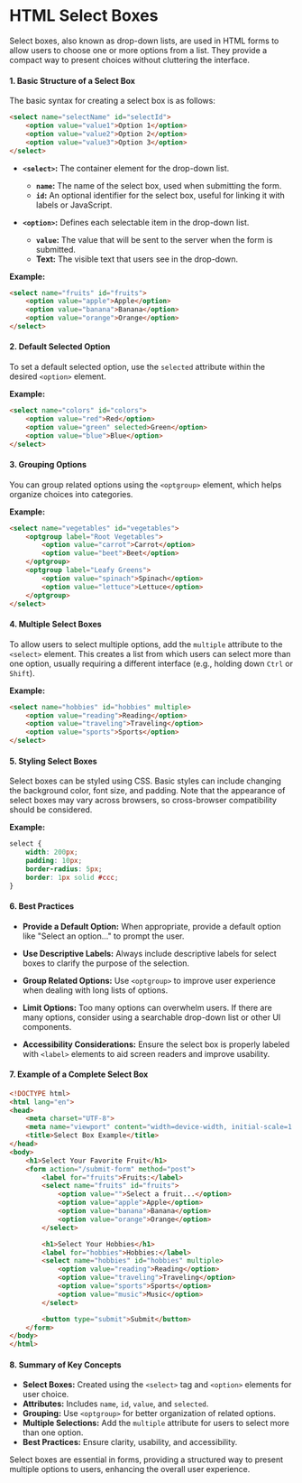 # HTML Select Boxes

Select boxes, also known as drop-down lists, are used in HTML forms to allow users to choose one or more options from a list. They provide a compact way to present choices without cluttering the interface.

#### 1. Basic Structure of a Select Box

The basic syntax for creating a select box is as follows:

```html
<select name="selectName" id="selectId">
    <option value="value1">Option 1</option>
    <option value="value2">Option 2</option>
    <option value="value3">Option 3</option>
</select>
```

- **`<select>`:** The container element for the drop-down list.
    - **`name`:** The name of the select box, used when submitting the form.
    - **`id`:** An optional identifier for the select box, useful for linking it with labels or JavaScript.

- **`<option>`:** Defines each selectable item in the drop-down list.
    - **`value`:** The value that will be sent to the server when the form is submitted.
    - **Text:** The visible text that users see in the drop-down.

**Example:**
```html
<select name="fruits" id="fruits">
    <option value="apple">Apple</option>
    <option value="banana">Banana</option>
    <option value="orange">Orange</option>
</select>
```

#### 2. Default Selected Option

To set a default selected option, use the `selected` attribute within the desired `<option>` element.

**Example:**
```html
<select name="colors" id="colors">
    <option value="red">Red</option>
    <option value="green" selected>Green</option>
    <option value="blue">Blue</option>
</select>
```

#### 3. Grouping Options

You can group related options using the `<optgroup>` element, which helps organize choices into categories.

**Example:**
```html
<select name="vegetables" id="vegetables">
    <optgroup label="Root Vegetables">
        <option value="carrot">Carrot</option>
        <option value="beet">Beet</option>
    </optgroup>
    <optgroup label="Leafy Greens">
        <option value="spinach">Spinach</option>
        <option value="lettuce">Lettuce</option>
    </optgroup>
</select>
```

#### 4. Multiple Select Boxes

To allow users to select multiple options, add the `multiple` attribute to the `<select>` element. This creates a list from which users can select more than one option, usually requiring a different interface (e.g., holding down `Ctrl` or `Shift`).

**Example:**
```html
<select name="hobbies" id="hobbies" multiple>
    <option value="reading">Reading</option>
    <option value="traveling">Traveling</option>
    <option value="sports">Sports</option>
</select>
```

#### 5. Styling Select Boxes

Select boxes can be styled using CSS. Basic styles can include changing the background color, font size, and padding. Note that the appearance of select boxes may vary across browsers, so cross-browser compatibility should be considered.

**Example:**
```css
select {
    width: 200px;
    padding: 10px;
    border-radius: 5px;
    border: 1px solid #ccc;
}
```

#### 6. Best Practices

- **Provide a Default Option:** When appropriate, provide a default option like "Select an option..." to prompt the user.

- **Use Descriptive Labels:** Always include descriptive labels for select boxes to clarify the purpose of the selection.

- **Group Related Options:** Use `<optgroup>` to improve user experience when dealing with long lists of options.

- **Limit Options:** Too many options can overwhelm users. If there are many options, consider using a searchable drop-down list or other UI components.

- **Accessibility Considerations:** Ensure the select box is properly labeled with `<label>` elements to aid screen readers and improve usability.

#### 7. Example of a Complete Select Box

```html
<!DOCTYPE html>
<html lang="en">
<head>
    <meta charset="UTF-8">
    <meta name="viewport" content="width=device-width, initial-scale=1.0">
    <title>Select Box Example</title>
</head>
<body>
    <h1>Select Your Favorite Fruit</h1>
    <form action="/submit-form" method="post">
        <label for="fruits">Fruits:</label>
        <select name="fruits" id="fruits">
            <option value="">Select a fruit...</option>
            <option value="apple">Apple</option>
            <option value="banana">Banana</option>
            <option value="orange">Orange</option>
        </select>

        <h1>Select Your Hobbies</h1>
        <label for="hobbies">Hobbies:</label>
        <select name="hobbies" id="hobbies" multiple>
            <option value="reading">Reading</option>
            <option value="traveling">Traveling</option>
            <option value="sports">Sports</option>
            <option value="music">Music</option>
        </select>

        <button type="submit">Submit</button>
    </form>
</body>
</html>
```

#### 8. Summary of Key Concepts

- **Select Boxes:** Created using the `<select>` tag and `<option>` elements for user choice.
- **Attributes:** Includes `name`, `id`, `value`, and `selected`.
- **Grouping:** Use `<optgroup>` for better organization of related options.
- **Multiple Selections:** Add the `multiple` attribute for users to select more than one option.
- **Best Practices:** Ensure clarity, usability, and accessibility.

Select boxes are essential in forms, providing a structured way to present multiple options to users, enhancing the overall user experience.